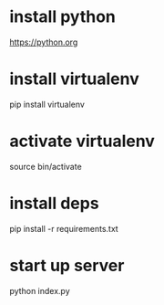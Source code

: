 # install python
https://python.org

# install virtualenv
pip install virtualenv

# activate virtualenv
source bin/activate

# install deps
pip install -r requirements.txt

# start up server 
python index.py
